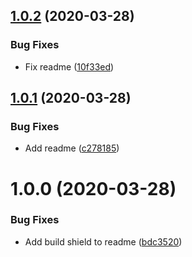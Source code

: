 ## [1.0.2](https://github.com/bfmatei/eslint-builder-angular/compare/v1.0.1...v1.0.2) (2020-03-28)


### Bug Fixes

* Fix readme ([10f33ed](https://github.com/bfmatei/eslint-builder-angular/commit/10f33ed183ed72302011d2a145374dffbe9536ba))

## [1.0.1](https://github.com/bfmatei/eslint-builder-angular/compare/v1.0.0...v1.0.1) (2020-03-28)


### Bug Fixes

* Add readme ([c278185](https://github.com/bfmatei/eslint-builder-angular/commit/c27818522a9e0195848536424f375382b37753fb))

# 1.0.0 (2020-03-28)


### Bug Fixes

* Add build shield to readme ([bdc3520](https://github.com/bfmatei/eslint-builder-angular/commit/bdc3520792dfb4e27513128defac8a510198bdd7))

